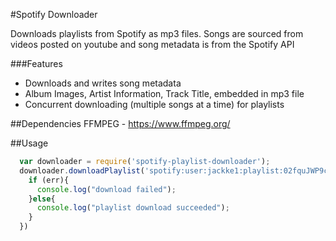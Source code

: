 #Spotify Downloader

Downloads playlists from Spotify as mp3 files.
Songs are sourced from videos posted on youtube and song metadata is from the Spotify API

###Features
* Downloads and writes song metadata
* Album Images, Artist Information, Track Title, embedded in mp3 file
* Concurrent downloading (multiple songs at a time) for playlists

##Dependencies
FFMPEG  - https://www.ffmpeg.org/

##Usage
```javascript
  var downloader = require('spotify-playlist-downloader');
  downloader.downloadPlaylist('spotify:user:jackke1:playlist:02fquJWP9c20cobDsJrzfB', "playlist-directory", function (err){
    if (err){
      console.log("download failed");
    }else{
      console.log("playlist download succeeded");
    }
  })
```
